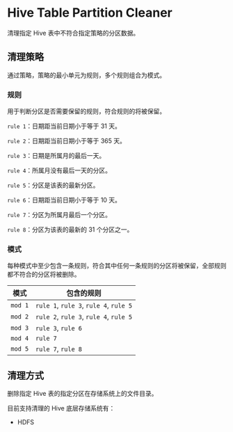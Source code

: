 # Hive Table Partition Cleaner

清理指定 Hive 表中不符合指定策略的分区数据。

## 清理策略

通过策略，策略的最小单元为规则，多个规则组合为模式。

### 规则

用于判断分区是否需要保留的规则，符合规则的将被保留。

`rule 1`：日期距当前日期小于等于 31 天。

`rule 2`：日期距当前日期小于等于 365 天。

`rule 3`：日期是所属月的最后一天。

`rule 4`：所属月没有最后一天的分区。

`rule 5`：分区是该表的最新分区。

`rule 6`：日期距当前日期小于等于 10 天。

`rule 7`：分区为所属月最后一个分区。

`rule 8`：分区为该表的最新的 31 个分区之一。

### 模式

每种模式中至少包含一条规则，符合其中任何一条规则的分区将被保留，全部规则都不符合的分区将被删除。

| 模式      | 包含的规则                                  |
|---------|----------------------------------------|
| `mod 1` | `rule 1`, `rule 3`, `rule 4`, `rule 5` |
| `mod 2` | `rule 2`, `rule 3`, `rule 4`, `rule 5` |
| `mod 3` | `rule 3`, `rule 6`                     |
| `mod 4` | `rule 7`                               |
| `mod 5` | `rule 7`, `rule 8`                     |

## 清理方式

删除指定 Hive 表的指定分区在存储系统上的文件目录。

目前支持清理的 Hive 底层存储系统有：

- HDFS
